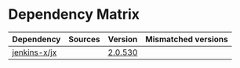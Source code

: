 # Dependency Matrix

Dependency | Sources | Version | Mismatched versions
---------- | ------- | ------- | -------------------
[jenkins-x/jx](https://github.com/jenkins-x/jx.git) |  | [2.0.530](https://github.com/jenkins-x/jx/releases/tag/v2.0.530) | 
